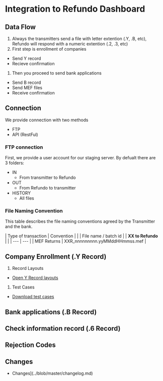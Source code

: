 # Integration to Refundo Dashboard

## Data Flow

1. Always the transmitters send a file with letter extention (.Y, .B, etc), Refundo will respond with a numeric extention (.2, .3, etc)
1. First step is enrollment of companies
  * Send Y record
  * Recieve confirmation
1. Then you proceed to send bank applications
  * Send B record
  * Send MEF files
  * Receive confirmation

## Connection

We provide connection with two methods
* FTP
* API (RestFul)

### FTP connection

First, we provide a user account for our staging server. By defualt there are 3 folders:

* IN
  * From transmitter to Refundo
* OUT
  * From Refundo to transmitter
* HISTORY
  * All files

### File Naming Convention

This table describes the file naming conventions agreed by the Transmitter and the bank.

| Type of transaction | Convention |
|  | File name / batch id |
| **XX to Refundo** |  |
| --- | --- |
| MEF Returns | XXR_nnnnnnnnn.yyMMddHHmmss.mef |

## Company Enrollment (.Y Record)

1. Record Layouts
  * [Open Y Record layouts](../blob/master/record_Y.md)
1. Test Cases
  * [Download test cases](../blob/master/test_cases/test_Y-001.Y)


## Bank applications (.B Record)

## Check information record (.6 Record)

## Rejection Codes

## Changes

* Changes](../blob/master/changelog.md)

